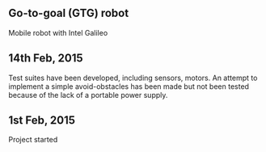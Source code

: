 ## Go-to-goal (GTG) robot

Mobile robot with Intel Galileo

## 14th Feb, 2015

Test suites have been developed, including sensors, motors. An attempt to implement
a simple avoid-obstacles has been made but not been tested because of the lack of a portable
power supply.

## 1st Feb, 2015

Project started

